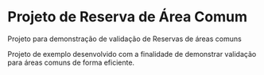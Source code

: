 # Projeto de Reserva de Área Comum
Projeto para demonstração de validação de Reservas de áreas comuns

Projeto de exemplo desenvolvido com a finalidade de demonstrar validação para áreas comuns de forma eficiente.
